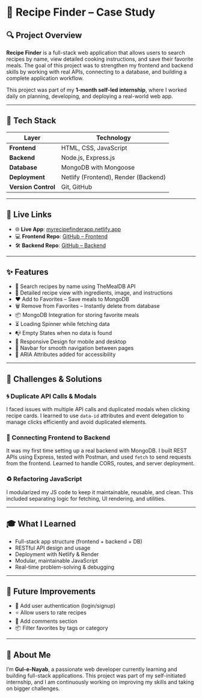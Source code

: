 # 🥘 Recipe Finder – Case Study

## 🔍 Project Overview
**Recipe Finder** is a full-stack web application that allows users to search recipes by name, view detailed cooking instructions, and save their favorite meals. The goal of this project was to strengthen my frontend and backend skills by working with real APIs, connecting to a database, and building a complete application workflow.

This project was part of my **1-month self-led internship**, where I worked daily on planning, developing, and deploying a real-world web app.

---

## 🧰 Tech Stack

| Layer       | Technology              |
|-------------|--------------------------|
| **Frontend** | HTML, CSS, JavaScript    |
| **Backend**  | Node.js, Express.js      |
| **Database** | MongoDB with Mongoose    |
| **Deployment** | Netlify (Frontend), Render (Backend) |
| **Version Control** | Git, GitHub       |

---

## 🚀 Live Links

- 🌐 **Live App**: [myrecipefinderapp.netlify.app](https://myrecipefinderapp.netlify.app/)
- 💻 **Frontend Repo**: [GitHub – Frontend](https://github.com/Nayab829/recipe-finder)
- 🛠️ **Backend Repo**: [GitHub – Backend](https://github.com/Nayab829/recipe-finder-backend)

---

## ✨ Features

- 🔎 Search recipes by name using TheMealDB API  
- 📃 Detailed recipe view with ingredients, image, and instructions  
- ❤️ Add to Favorites – Save meals to MongoDB  
- 🗑️ Remove from Favorites – Instantly delete from database  
- 📦 MongoDB Integration for storing favorite meals  
- ⏳ Loading Spinner while fetching data  
- 📭 Empty States when no data is found  
- 📱 Responsive Design for mobile and desktop  
- 🔗 Navbar for smooth navigation between pages  
- 🧠 ARIA Attributes added for accessibility  

---

## 🧠 Challenges & Solutions

### 🌀 Duplicate API Calls & Modals
I faced issues with multiple API calls and duplicated modals when clicking recipe cards. I learned to use `data-id` attributes and event delegation to manage clicks efficiently and avoid duplicated elements.

### 🔁 Connecting Frontend to Backend
It was my first time setting up a real backend with MongoDB. I built REST APIs using Express, tested with Postman, and used `fetch` to send requests from the frontend. Learned to handle CORS, routes, and server deployment.

### ♻️ Refactoring JavaScript
I modularized my JS code to keep it maintainable, reusable, and clean. This included separating logic for fetching, UI rendering, and utilities.

---

## 🎓 What I Learned

- Full-stack app structure (frontend + backend + DB)
- RESTful API design and usage
- Deployment with Netlify & Render
- Modular, maintainable JavaScript
- Real-time problem-solving & debugging

---

## 🔮 Future Improvements

- 🔐 Add user authentication (login/signup)
- ⭐ Allow users to rate recipes
- 💬 Add comments section
- 📦 Filter favorites by tags or category

---

## 🙋 About Me

I’m **Gul-e-Nayab**, a passionate web developer currently learning and building full-stack applications. This project was part of my self-initiated internship, and I am continuously working on improving my skills and taking on bigger challenges.
